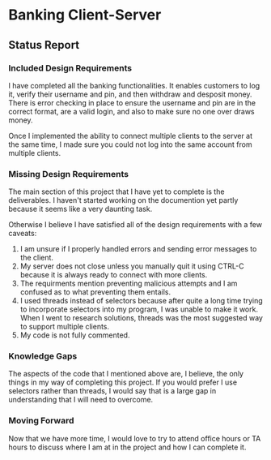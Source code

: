 # Banking Client-Server

## Status Report

### Included Design Requirements
I have completed all the banking functionalities. It enables customers to log it, verify their username and pin, and then withdraw and desposit money. There is error checking in place to ensure the username and pin are in the correct format, are a valid login, and also to make sure no one over draws money.

Once I implemented the ability to connect multiple clients to the server at the same time, I made sure you could not log into the same account from multiple clients. 

### Missing Design Requirements
The main section of this project that I have yet to complete is the deliverables. I haven't started working on the documention yet partly because it seems like a very daunting task. 

Otherwise I believe I have satisfied all of the design requirements with a few caveats:

1. I am unsure if I properly handled errors and sending error messages to the client.
2. My server does not close unless you manually quit it using CTRL-C because it is always ready to connect with more clients.
3. The requirments mention preventing malicious attempts and I am confused as to what preventing them entails.
4. I used threads instead of selectors because after quite a long time trying to incorporate selectors into my program, I was unable to make it work. When I went to research solutions, threads was the most suggested way to support multiple clients.
5. My code is not fully commented.

### Knowledge Gaps

The aspects of the code that I mentioned above are, I believe, the only things in my way of completing this project. If you would prefer I use selectors rather than threads, I would say that is a large gap in understanding that I will need to overcome.

### Moving Forward

Now that we have more time, I would love to try to attend office hours or TA hours to discuss where I am at in the project and how I can complete it. 
